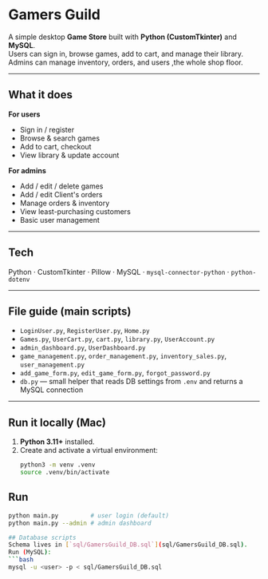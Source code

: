# Gamers Guild

A simple desktop **Game Store** built with **Python (CustomTkinter)** and **MySQL**.  
Users can sign in, browse games, add to cart, and manage their library.  
Admins can manage inventory, orders, and users ,the whole shop floor.

---

## What it does

**For users**
- Sign in / register
- Browse & search games
- Add to cart, checkout
- View library & update account

**For admins**
- Add / edit / delete games
- Add / edit Client's orders
- Manage orders & inventory
- View least-purchasing customers
- Basic user management

---

## Tech

Python · CustomTkinter · Pillow · MySQL · `mysql-connector-python` · `python-dotenv`

---

## File guide (main scripts)

- `LoginUser.py`, `RegisterUser.py`, `Home.py`
- `Games.py`, `UserCart.py`, `cart.py`, `library.py`, `UserAccount.py`
- `admin_dashboard.py`, `UserDashboard.py`
- `game_management.py`, `order_management.py`, `inventory_sales.py`, `user_management.py`
- `add_game_form.py`, `edit_game_form.py`, `forgot_password.py`
- `db.py` — small helper that reads DB settings from `.env` and returns a MySQL connection

---

## Run it locally (Mac)

1. **Python 3.11+** installed.
2. Create and activate a virtual environment:
   ```bash
   python3 -m venv .venv
   source .venv/bin/activate

## Run

```bash
python main.py         # user login (default)
python main.py --admin # admin dashboard

## Database scripts
Schema lives in [`sql/GamersGuild_DB.sql`](sql/GamersGuild_DB.sql).
Run (MySQL):
```bash
mysql -u <user> -p < sql/GamersGuild_DB.sql

